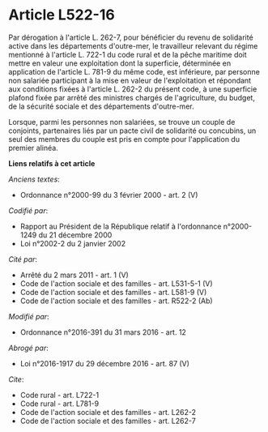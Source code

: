 # Article L522-16

Par dérogation à l'article L. 262-7, pour bénéficier du revenu de solidarité active dans les départements d'outre-mer, le
travailleur relevant du régime mentionné à l'article L. 722-1 du code rural et de la pêche maritime doit mettre en valeur une
exploitation dont la superficie, déterminée en application de l'article L. 781-9 du même code, est inférieure, par personne
non salariée participant à la mise en valeur de l'exploitation et répondant aux conditions fixées à l'article L. 262-2 du
présent code, à une superficie plafond fixée par arrêté des ministres chargés de l'agriculture, du budget, de la sécurité
sociale et des départements d'outre-mer. 

Lorsque, parmi les personnes non salariées, se trouve un couple de conjoints, partenaires liés par un pacte civil de
solidarité ou concubins, un seul des membres du couple est pris en compte pour l'application du premier alinéa.

**Liens relatifs à cet article**

_Anciens textes_:

  - Ordonnance n°2000-99 du 3 février 2000 - art. 2 (V)

_Codifié par_:

  - Rapport au Président de la République relatif à l'ordonnance n°2000-1249 du 21 décembre 2000
  - Loi n°2002-2 du 2 janvier 2002

_Cité par_:

  - Arrêté du 2 mars 2011 - art. 1 (V)
  - Code de l'action sociale et des familles - art. L531-5-1 (V)
  - Code de l'action sociale et des familles - art. L581-9 (V)
  - Code de l'action sociale et des familles - art. R522-2 (Ab)

_Modifié par_:

  - Ordonnance n°2016-391 du 31 mars 2016 - art. 12

_Abrogé par_:

  - Loi n°2016-1917 du 29 décembre 2016 - art. 87 (V)

_Cite_:

  - Code rural - art. L722-1
  - Code rural - art. L781-9
  - Code de l'action sociale et des familles - art. L262-2
  - Code de l'action sociale et des familles - art. L262-7
